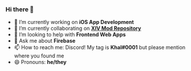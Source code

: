 ### Hi there 👋

<!--
**DevJinnial/DevJinnial** is a ✨ _special_ ✨ repository because its `README.md` (this file) appears on your GitHub profile.
-->

- 🔭 I’m currently working on **iOS App Development**
- 👯 I’m currently collaborating on **[XIV Mod Repository](https://github.com/XivRepo/XivRepo-Frontend)**
- 🌟 I’m looking to help with **Frontend Web Apps**
- 💬 Ask me about **Firebase**
- 📫 How to reach me: Discord! My tag is **Khal#0001** but please mention where you found me
- 😄 Pronouns: **he/they**
<!-- - 🌱 I’m currently learning **** -->
<!-- - ⚡ Fun fact: **** -->
<!-- ![Metrics](https://github.com/DevJinnial/DevJinnial/blob/main/github-metrics.svg) -->
